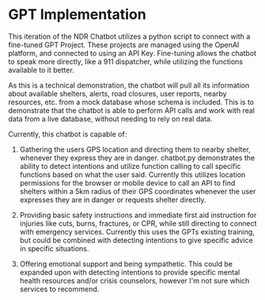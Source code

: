 # GPT Implementation
This iteration of the NDR Chatbot utilizes a python script to connect with a fine-tuned GPT Project. These projects are managed using the OpenAI platform, and connected to using an API Key. Fine-tuning allows the chatbot to speak more directly, like a 911 dispatcher, while utilizing the functions available to it better.

As this is a technical demonstration, the chatbot will pull all its information about available shelters, alerts, road closures, user reports, nearby resources, etc. from a mock database whose schema is included. This is to demonstrate that the chatbot is able to perform API calls and work with real data from a live database, without needing to rely on real data. 

Currently, this chatbot is capable of:
1. Gathering the users GPS location and directing them to nearby shelter, whenever they express they are in danger. 
chatbot.py demonstrates the ability to detect intentions and utilize function calling to call specific functions based on what the user said. Currently this utilizes location permissions for the browser or mobile device to call an API to find shelters within a 5km radius of their GPS coordinates whenever the user expresses they are in danger or requests shelter directly.

2. Providing basic safety instructions and immediate first aid instruction for injuries like cuts, burns, fractures, or CPR, while still directing to connect with emergency services. Currently this uses the GPTs existing training, but could be combined with detecting intentions to give specific advice in specific situations.

3. Offering emotional support and being sympathetic. This could be expanded upon with detecting intentions to provide specific mental health resources and/or crisis counselors, however I'm not sure which services to recommend. 